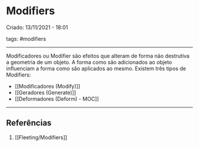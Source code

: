 # Modifiers
Criado: 13/11/2021 - 18:01

tags: #modifiers

---

Modificadores ou Modifier são efeitos que alteram de forma não destrutiva a geometria de um objeto.
A forma como são adicionados ao objeto influenciam a forma como são aplicados ao mesmo.
Existem três tipos de Modifiers:
- [[Modificadores (Modify)]]
- [[Geradores (Generate)]]
- [[Deformadores (Deform) - MOC]]

---
## Referências
1. [[Fleeting/Modifiers]]